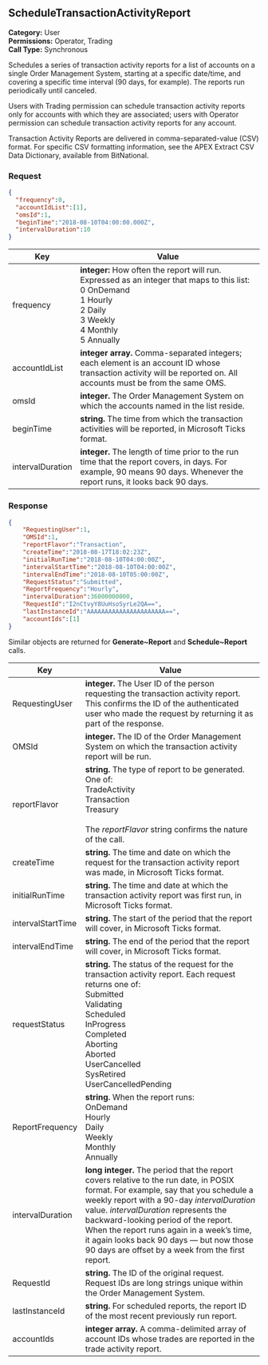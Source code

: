 ## ScheduleTransactionActivityReport

**Category:** User<br />
**Permissions:** Operator, Trading<br />
**Call Type:** Synchronous

Schedules a series of transaction activity reports for a list of accounts on a single Order Management System, starting at a specific date/time, and covering a specific time interval (90 days, for example). The reports run periodically until canceled.

Users with Trading permission can schedule transaction activity reports only for accounts with which they are associated; users with Operator permission can schedule transaction activity reports for any account.

Transaction Activity Reports are delivered in comma-separated-value (CSV) format. For specific CSV formatting information, see the APEX Extract CSV Data Dictionary, available from BitNational.

### Request

```json
{
  "frequency":0,
  "accountIdList":[1],
  "omsId":1,
  "beginTime":"2018-08-10T04:00:00.000Z",
  "intervalDuration":10
}
```

| Key              | Value                                                        |
| ---------------- | ------------------------------------------------------------ |
| frequency        | **integer:** How often the report will run. Expressed as an integer that maps to this list:<br />0 OnDemand<br />1 Hourly<br />2 Daily<br />3 Weekly<br />4 Monthly<br />5 Annually |
| accountIdList    | **integer array.** Comma-separated integers; each element is an account ID whose transaction activity will be reported on. All accounts must be from the same OMS. |
| omsId            | **integer.** The Order Management System on which the accounts named in the list reside. |
| beginTime        | **string.** The time from which the transaction activities will be reported, in Microsoft Ticks format. |
| intervalDuration | **integer.** The length of time prior to the run time that the report covers, in days. For example, 90 means 90 days. Whenever the report runs, it looks back 90 days. |

### Response

```json
{
    "RequestingUser":1,
    "OMSId":1,
    "reportFlavor":"Transaction",
    "createTime":"2018-08-17T18:02:23Z",
    "initialRunTime":"2018-08-10T04:00:00Z",
    "intervalStartTime":"2018-08-10T04:00:00Z",
    "intervalEndTime":"2018-08-10T05:00:00Z",
    "RequestStatus":"Submitted",
    "ReportFrequency":"Hourly",
    "intervalDuration":36000000000,
    "RequestId":"I2nCtvyY8UuHsoSyrLe2QA==",
    "lastInstanceId":"AAAAAAAAAAAAAAAAAAAAAA==",
    "accountIds":[1]
}
```

Similar objects are returned for **Generate~Report** and **Schedule~Report** calls.

| Key               | Value                                                        |
| ----------------- | ------------------------------------------------------------ |
| RequestingUser    | **integer.** The User ID of the person requesting the transaction activity report. This confirms the ID of the authenticated user who made the request by returning it as part of the response. |
| OMSId             | **integer.** The ID of the Order Management System on which the transaction activity report will be run. |
| reportFlavor      | **string.** The type of report to be generated. One of:<br />TradeActivity<br />Transaction<br />Treasury<br /><br />The *reportFlavor* string confirms the nature of the call. |
| createTime        | **string.** The time and date on which the request for the transaction activity report was made, in Microsoft Ticks format. |
| initialRunTime    | **string.** The time and date at which the transaction activity report was first run, in Microsoft Ticks format. |
| intervalStartTime | **string.** The start of the period that the report will cover, in Microsoft Ticks format. |
| intervalEndTime   | **string.** The end of the period that the report will cover, in Microsoft Ticks format.|
| requestStatus     | **string.** The status of the request for the transaction activity report. Each request returns one of:<br />Submitted<br />Validating<br />Scheduled<br />InProgress<br />Completed<br />Aborting<br />Aborted<br />UserCancelled<br />SysRetired<br />UserCancelledPending |
| ReportFrequency   | **string.** When the report runs:<br />OnDemand<br />Hourly<br />Daily<br />Weekly<br />Monthly<br />Annually |
| intervalDuration  | **long integer.** The period that the report covers relative to the run date, in POSIX format. For example, say that you schedule a weekly report with a 90-day *intervalDuration* value. *intervalDuration* represents the backward-looking period of the report. When the report runs again in a week’s time, it again looks back 90 days — but now those 90 days are offset by a week from the first report. |
| RequestId         | **string.** The ID of the original request. Request IDs are long strings unique within the Order Management System. |
| lastInstanceId    | **string.** For scheduled reports, the report ID of the most recent previously run report. |
| accountIds        | **integer array.** A comma-delimited array of account IDs whose trades are reported in the trade activity report. |


